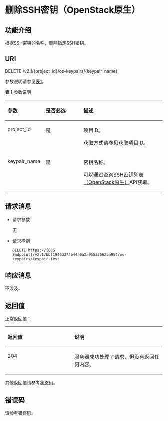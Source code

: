 # 删除SSH密钥（OpenStack原生）<a name="ZH-CN_TOPIC_0060384661"></a>

## 功能介绍<a name="section63429208111321"></a>

根据SSH密钥的名称，删除指定SSH密钥。

## URI<a name="section1885963111321"></a>

DELETE /v2.1/\{project\_id\}/os-keypairs/\{keypair\_name\}

参数说明请参见[表1](#table155384213575)。

**表 1**  参数说明

<a name="table155384213575"></a>
<table><thead align="left"><tr id="row1561427572"><th class="cellrowborder" valign="top" width="24.21242124212421%" id="mcps1.2.4.1.1"><p id="p7634079111321"><a name="p7634079111321"></a><a name="p7634079111321"></a>参数</p>
</th>
<th class="cellrowborder" valign="top" width="23.952395239523952%" id="mcps1.2.4.1.2"><p id="p14380623111321"><a name="p14380623111321"></a><a name="p14380623111321"></a>是否必选</p>
</th>
<th class="cellrowborder" valign="top" width="51.83518351835183%" id="mcps1.2.4.1.3"><p id="p23979787111321"><a name="p23979787111321"></a><a name="p23979787111321"></a>描述</p>
</th>
</tr>
</thead>
<tbody><tr id="row17561542205718"><td class="cellrowborder" valign="top" width="24.21242124212421%" headers="mcps1.2.4.1.1 "><p id="p28210634111321"><a name="p28210634111321"></a><a name="p28210634111321"></a>project_id</p>
</td>
<td class="cellrowborder" valign="top" width="23.952395239523952%" headers="mcps1.2.4.1.2 "><p id="p3360028111321"><a name="p3360028111321"></a><a name="p3360028111321"></a>是</p>
</td>
<td class="cellrowborder" valign="top" width="51.83518351835183%" headers="mcps1.2.4.1.3 "><p id="p3726875111321"><a name="p3726875111321"></a><a name="p3726875111321"></a>项目ID。</p>
<p id="p652825144113"><a name="p652825144113"></a><a name="p652825144113"></a>获取方式请参见<a href="获取项目ID.md">获取项目ID</a>。</p>
</td>
</tr>
<tr id="row45619423574"><td class="cellrowborder" valign="top" width="24.21242124212421%" headers="mcps1.2.4.1.1 "><p id="p32537635111321"><a name="p32537635111321"></a><a name="p32537635111321"></a>keypair_name</p>
</td>
<td class="cellrowborder" valign="top" width="23.952395239523952%" headers="mcps1.2.4.1.2 "><p id="p18302768111321"><a name="p18302768111321"></a><a name="p18302768111321"></a>是</p>
</td>
<td class="cellrowborder" valign="top" width="51.83518351835183%" headers="mcps1.2.4.1.3 "><p id="p6129221111321"><a name="p6129221111321"></a><a name="p6129221111321"></a>密钥名称。</p>
<p id="p1345123817411"><a name="p1345123817411"></a><a name="p1345123817411"></a>可以通过<a href="查询SSH密钥列表（OpenStack原生）.md">查询SSH密钥列表（OpenStack原生）</a>API获取。</p>
</td>
</tr>
</tbody>
</table>

## 请求消息<a name="section26704907111321"></a>

-   请求参数

    无

-   请求样例

    ```
    DELETE https://{ECS Endpoint}/v2.1/bbf1946d374b44a0a2a95533562ba954/os-keypairs/keypair-test
    ```


## 响应消息<a name="section6307065111321"></a>

不涉及。

## 返回值<a name="section27037160"></a>

正常返回值：

<a name="zh-cn_topic_0053158659_table753804619176"></a>
<table><thead align="left"><tr id="zh-cn_topic_0053158659_row10735134615172"><th class="cellrowborder" valign="top" width="42.42%" id="mcps1.1.3.1.1"><p id="zh-cn_topic_0053158659_p19735204616177"><a name="zh-cn_topic_0053158659_p19735204616177"></a><a name="zh-cn_topic_0053158659_p19735204616177"></a>返回值</p>
</th>
<th class="cellrowborder" valign="top" width="57.58%" id="mcps1.1.3.1.2"><p id="zh-cn_topic_0053158659_p207355465176"><a name="zh-cn_topic_0053158659_p207355465176"></a><a name="zh-cn_topic_0053158659_p207355465176"></a>说明</p>
</th>
</tr>
</thead>
<tbody><tr id="zh-cn_topic_0053158659_row1473514621713"><td class="cellrowborder" valign="top" width="42.42%" headers="mcps1.1.3.1.1 "><p id="zh-cn_topic_0053158659_p13735144611178"><a name="zh-cn_topic_0053158659_p13735144611178"></a><a name="zh-cn_topic_0053158659_p13735144611178"></a>204</p>
</td>
<td class="cellrowborder" valign="top" width="57.58%" headers="mcps1.1.3.1.2 "><p id="zh-cn_topic_0053158659_p81516575011"><a name="zh-cn_topic_0053158659_p81516575011"></a><a name="zh-cn_topic_0053158659_p81516575011"></a>服务器成功处理了请求，但没有返回任何内容。</p>
</td>
</tr>
</tbody>
</table>

其他返回值请参考[状态码](状态码.md)。

## 错误码<a name="section14752650154917"></a>

请参考[错误码](错误码.md)。

